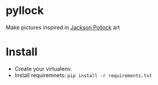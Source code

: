 pyllock
=======

Make pictures inspired in [Jackson Pollock](http://en.wikipedia.org/wiki/Jackson_Pollock) art

# Install

- Create your virtualenv.
- Install requiremnets: `pip install -r requirements.txt`
